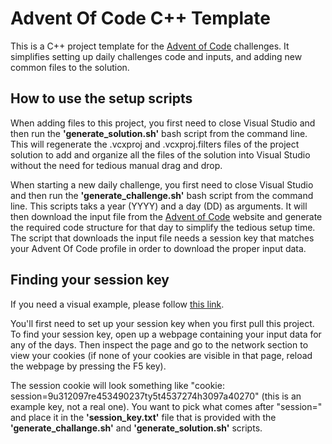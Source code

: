 # Advent Of Code C++ Template
This is a C++ project template for the [Advent of Code](https://adventofcode.com/) challenges. 
It simplifies setting up daily challenges code and inputs, and adding new common files to the solution.

## How to use the setup scripts
When adding files to this project, you first need to close Visual Studio and then run the **'generate_solution.sh'** bash script from the command line. This will regenerate the .vcxproj and .vcxproj.filters files of the project solution to add and organize all the files of the solution into Visual Studio without the need for tedious manual drag and drop.

When starting a new daily challenge, you first need to close Visual Studio and then run the **'generate_challenge.sh'** bash script from the command line. This scripts taks a year (YYYY) and a day (DD) as arguments. It will then download the input file from the [Advent of Code](https://adventofcode.com/) website and generate the required code structure for that day to simplify the tedious setup time. The script that downloads the input file needs a session key that matches your Advent Of Code profile in order to download the proper input data.

## Finding your session key
If you need a visual example, please follow [this link](https://github.com/wimglenn/advent-of-code-wim/issues/1).

You'll first need to set up your session key when you first pull this project. To find your session key, open up a webpage containing your input data for any of the days. Then inspect the page and go to the network section to view your cookies (if none of your cookies are visible in that page, reload the webpage by pressing the F5 key).

The session cookie will look something like "cookie: session=9u312097re453490237ty5t4537274h3097a40270" (this is an example key, not a real one). You want to pick what comes after "session=" and place it in the **'session_key.txt'** file that is provided with the **'generate_challange.sh'** and **'generate_solution.sh'** scripts.
